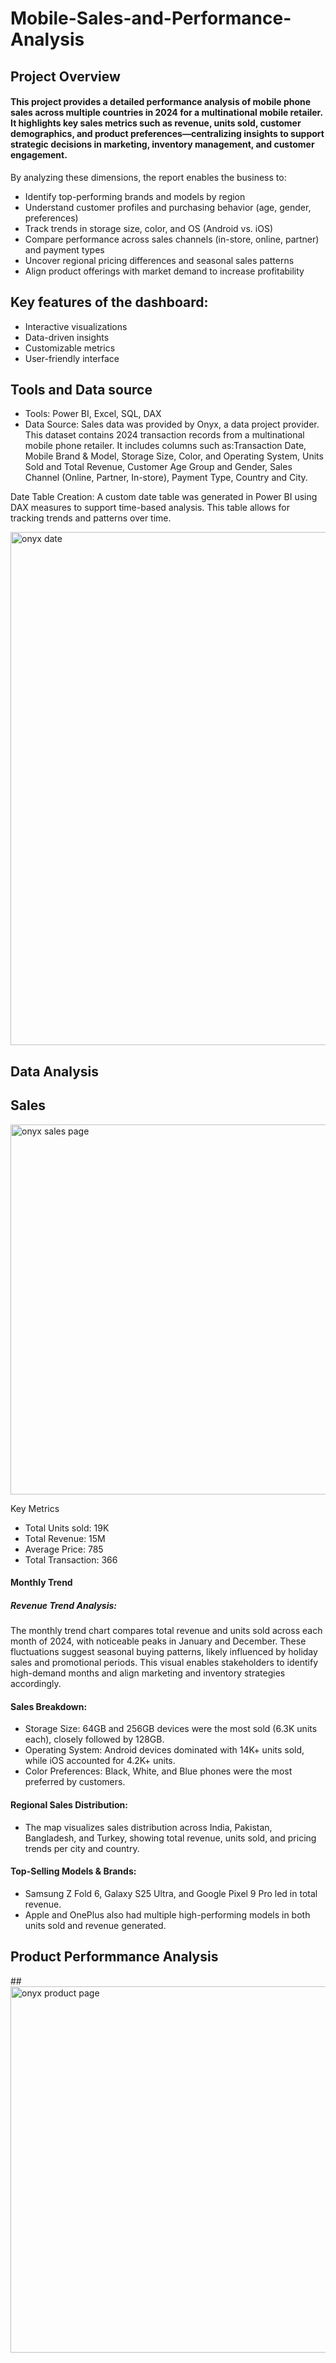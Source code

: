 # Mobile-Sales-and-Performance-Analysis
## Project Overview
#### This project provides a detailed performance analysis of mobile phone sales across multiple countries in 2024 for a multinational mobile retailer. It highlights key sales metrics such as revenue, units sold, customer demographics, and product preferences—centralizing insights to support strategic decisions in marketing, inventory management, and customer engagement.
By analyzing these dimensions, the report enables the business to:
-	Identify top-performing brands and models by region
-	Understand customer profiles and purchasing behavior (age, gender, preferences)
-	Track trends in storage size, color, and OS (Android vs. iOS)
-	Compare performance across sales channels (in-store, online, partner) and payment types
-	Uncover regional pricing differences and seasonal sales patterns
-	Align product offerings with market demand to increase profitability
## Key features of the dashboard:
-	Interactive visualizations
-	Data-driven insights
-	Customizable metrics
-	User-friendly interface
## Tools and Data source
- Tools: Power BI, Excel, SQL, DAX
- Data Source: Sales data was provided by Onyx, a data project provider. This dataset contains 2024 transaction records from a multinational mobile phone retailer. It includes columns such as:Transaction Date, Mobile Brand & Model, Storage Size, Color, and Operating System, Units Sold and Total Revenue, Customer Age Group and Gender, Sales Channel (Online, Partner, In-store), Payment Type, Country and City.
  
Date Table Creation: A custom date table was generated in Power BI using DAX measures to support time-based analysis. This table allows for tracking trends and patterns over time.

<img width="821" alt="onyx date" src="https://github.com/user-attachments/assets/9e05f3d9-ae53-46a0-9b13-5f37e9bbe9b1" />

## Data Analysis
## Sales

  <img width="592" alt="onyx sales page" src="https://github.com/user-attachments/assets/1280c05a-5ca3-4a16-9e7f-3b0508b22992" />

Key Metrics
- Total Units sold: 19K
- Total Revenue: 15M
- Average Price: 785
- Total Transaction: 366
#### Monthly Trend

##### Revenue Trend Analysis:
The monthly trend chart compares total revenue and units sold across each month of 2024, with noticeable peaks in January and December. These fluctuations suggest seasonal buying patterns, likely influenced by holiday sales and promotional periods. This visual enables stakeholders to identify high-demand months and align marketing and inventory strategies accordingly.
#### Sales Breakdown:
- Storage Size: 64GB and 256GB devices were the most sold (6.3K units each), closely followed by 128GB.
- Operating System: Android devices dominated with 14K+ units sold, while iOS accounted for 4.2K+ units.
- Color Preferences: Black, White, and Blue phones were the most preferred by customers.
#### Regional Sales Distribution:
- The map visualizes sales distribution across India, Pakistan, Bangladesh, and Turkey, showing total revenue, units sold, and pricing trends per city and country.
#### Top-Selling Models & Brands:
- Samsung Z Fold 6, Galaxy S25 Ultra, and Google Pixel 9 Pro led in total revenue.
- Apple and OnePlus also had multiple high-performing models in both units sold and revenue generated.
## Product Performmance Analysis

##<img width="586" alt="onyx product page" src="https://github.com/user-attachments/assets/f0173a76-3062-4aea-aed8-e3aee54ebfec" />




